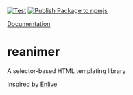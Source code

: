 [![Test](https://github.com/aurelienbottazini/reanimer/actions/workflows/test.yml/badge.svg?branch=main)](https://github.com/aurelienbottazini/reanimer/actions/workflows/test.yml) [![Publish Package to npmjs](https://github.com/aurelienbottazini/reanimer/actions/workflows/publish-to-npm.yml/badge.svg?branch=main)](https://github.com/aurelienbottazini/reanimer/actions/workflows/publish-to-npm.yml)

[Documentation](https://aurelienbottazini.github.io/reanimer/)

# reanimer

A selector-based HTML templating library

Inspired by [Enlive](https://github.com/cgrand/enlive)
